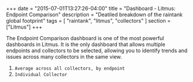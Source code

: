 +++
date = "2015-07-01T13:27:26-04:00"
title = "Dashboard - Litmus: Endpoint Comparison"
description = "Deatiled breakdown of the raintank global footprint"
tags = [ "raintank", "litmus", "collectors" ]
section = ["Litmus"]
+++


The Endpoint Comparison dashboard is one of the most powerful dashboards in Litmus. It is the only dashboard that allows multiple endpoints and collectors to be selected, allowing you to identify trends and issues across many collectors in the same view. 

1. `Average across all collectors, by endpoint`
2. `Individual Collector`